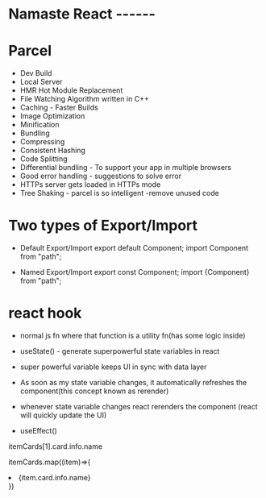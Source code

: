 # Namaste React ------


# Parcel
- Dev Build
- Local Server
- HMR Hot Module Replacement
- File Watching Algorithm written in C++
- Caching - Faster Builds
- Image Optimization
- Minification
- Bundling
- Compressing 
- Consistent Hashing
- Code Splitting
- Differential bundling - To support your app in multiple     browsers
- Good error handling - suggestions to solve error
- HTTPs server gets loaded in HTTPs mode
- Tree Shaking - parcel is so intelligent -remove unused code


# Two types of Export/Import

- Default Export/Import
    export default Component;
    import Component from "path";

- Named Export/Import
    export const Component;
    import {Component} from "path";

# react hook 
- normal js fn where that function is a utility fn(has some logic inside)

- useState() - generate superpowerful state variables in react
- super powerful variable keeps UI in sync with data layer
- As soon as my state variable changes, it automatically refreshes the component(this concept known as rerender)
- whenever state variable changes react rerenders the component (react will quickly update the UI)

- useEffect()
 
 itemCards[1].card.info.name

itemCards.map((item)=>{
    <li> {item.card.info.name}</li>
})
